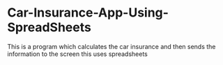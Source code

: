 # Car-Insurance-App-Using-SpreadSheets

This is a program which calculates the car insurance and then sends the information to the screen this uses spreadsheets 
